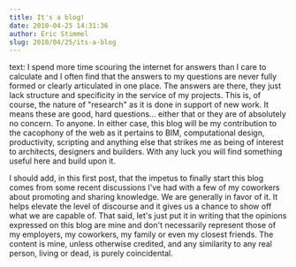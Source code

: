 ```yaml
---
title: It's a blog!
date: 2010-04-25 14:31:36
author: Eric Stimmel
slug: 2010/04/25/its-a-blog
---
```


text:
I spend more time scouring the internet for answers than I care to calculate and I often find that the answers to my questions are never fully formed or clearly articulated in one place. The answers are there, they just lack structure and specificity in the service of my projects. This is, of course, the nature of "research" as it is done in support of new work. It means these are good, hard questions... either that or they are of absolutely no concern. To anyone. In either case, this blog will be my contribution to the cacophony of the web as it pertains to BIM, computational design, productivity, scripting and anything else that strikes me as being of interest to architects, designers and builders. With any luck you will find something useful here and build upon it. 

I should add, in this first post, that the impetus to finally start this blog comes from some recent discussions I've had with a few of my coworkers about promoting and sharing knowledge. We are generally in favor of it. It helps elevate the level of discourse and it gives us a chance to show off what we are capable of. That said, let's just put it in writing that the opinions expressed on this blog are mine and don't necessarily represent those of my employers, my coworkers, my family or even my closest friends. The content is mine, unless otherwise credited, and any similarity to any real person, living or dead, is purely coincidental.
